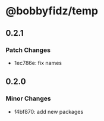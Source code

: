# @bobbyfidz/temp

## 0.2.1

### Patch Changes

- 1ec786e: fix names

## 0.2.0

### Minor Changes

- f4bf870: add new packages
